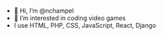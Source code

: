 - 👋 Hi, I’m @nchampel
- 👀 I’m interested in coding video games
- I use HTML, PHP, CSS, JavaScript, React, Django
